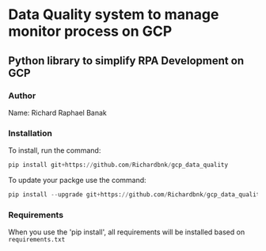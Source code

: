 # Data Quality system to manage monitor process on GCP

## Python library to simplify RPA Development on GCP

### Author

Name: Richard Raphael Banak

### Installation

To install, run the command:

```python
pip install git+https://github.com/Richardbnk/gcp_data_quality
```

To update your packge use the command:

```python
pip install --upgrade git+https://github.com/Richardbnk/gcp_data_quality
```

### Requirements

When you use the 'pip install', all requirements will be installed based on `requirements.txt`

